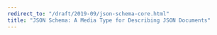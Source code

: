 ```yaml
---
redirect_to: "/draft/2019-09/json-schema-core.html"
title: "JSON Schema: A Media Type for Describing JSON Documents"
---
```


